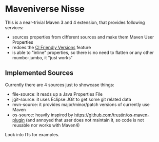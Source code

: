 # Maveniverse Nisse

This is a near-trivial Maven 3 and 4 extension, that provides following services:
* sources properties from different sources and make them Maven User Properties
* redoes the [CI Friendly Versions](https://maven.apache.org/maven-ci-friendly.html) feature
* is able to "inline" properties, so there is no need to flatten or any other mumbo-jumbo, it "just works"

## Implemented Sources

Currently there are 4 sources just to showcase things:
* file-source: it reads up a Java Properties File
* jgit-source: it uses Eclipse JGit to get some git related data
* mvn-source: it provides major/minor/patch versions of currently use Maven
* os-source: heavily inspired by https://github.com/trustin/os-maven-plugin (and annoyed that user does not maintain it, so code is not reusable nor works with Maven4) 

Look into ITs for examples.